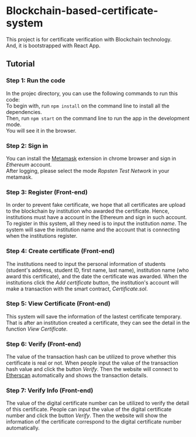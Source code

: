 # Blockchain-based-certificate-system

This project is for certificate verification with Blockchain technology.\
And, it is bootstrapped with React App.

## Tutorial

### Step 1: Run the code
In the projec directory, you can use the following commands to run this code:\
To begin with, run `npm install` on the command line to install all the dependencies.\
Then, run `npm start` on the command line to run the app in the development mode.\
You will see it in the browser.

### Step 2: Sign in
You can install the [Metamask](https://metamask.io/) extension in chrome browser and sign in *Ethereum* account.\
After logging, please select the mode *Ropsten Test Network* in your metamask.

### Step 3: Register (Front-end)
In order to prevent fake certificate, we hope that all certificates are upload to the blockchain by institution who awarded the certificate. Hence, institutions must have a account in the Ethereum and sign in such account. To register in this system, all they need is to input the institution *name*. The system will save the institution name and the account that is connecting when the institutions register.

### Step 4: Create certificate (Front-end)
The institutions need to input the personal information of students (student's address, student ID, first name, last name), institution name (who award this certificate), and the date the certificate was awarded. When the institutions click the *Add certificate* button, the institution's account will make a transaction with the smart contract, *Certificate.sol*.

### Step 5: View Certificate (Front-end)
This system will save the information of the lastest certificate temporary. That is after an institution created a certificate, they can see the detail in the function *View Certificate*.

### Step 6: Verify (Front-end)
The value of the transaction hash can be utilized to prove whether this certificate is real or not. When people input the value of the transaction hash value and click the button *Verify*. Then the website will connect to [Etherscan](https://ropsten.etherscan.io/) automatically and shows the transaction details.

### Step 7: Verify Info (Front-end)
The value of the digital certificate number can be utilized to verify the detail of this certificate. People can input the value of the digital certificate number and click the button *Verify*. Then the website will show the information of the certificate correspond to the digital certificate number automatically.

